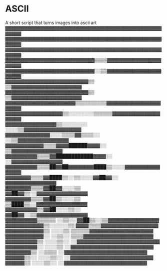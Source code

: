# ASCII
A short script that turns images into ascii art
<br/>
▓▓▓▓▓▓▓▓▓▓▓▓▓▓▓▓▓▓▓▓▓▓▓▓▓▓▓▓▓▓▓▓▓▓▓▓▓▓▓▓▓▓▓▓▓▓▓▓▓▓▓▓▓▓<br/>
▓▓▓▓▓▓▓▓▓▓▓▓▓▓▓▓▓▓▓▓▓▓▓▓▓▓▓▓▓▓▓▓▓▓▓▓▓▓▓▓▓▓▓▓▓▓▓▓▓▓▓▓▓▓<br/>
▓▓▓▓▓▓▓▓▓▓▓▓▓▓▓▓▓▓▓▓▓▓▓▓▓▓▓▓▓▓▓▓▓▓▓▓▓▓▓▓▓▓▓▓▓▓▓▓▓▓▓▓▓▓<br/>
▓▓▓▓▓▓▓▓▓▓▓▓▓▓▓▓▓▓▓▓▓▓▓▓▓▓▓▓▒▒▒▒▓▓▓▓▓▓▓▓▓▓▓▓▓▓▓▓▓▓▓▓▓▓<br/>
▓▓▓▓▓▓▓▓▓▓▓▓▓▓▓▓▓▓▓▓▓▓▓▓▓▓▓▓░░▒▒▓▓▓▓▓▓▓▓▓▓▓▓▓▓▓▓▓▓▓▓▓▓<br/>
▓▓▓▓▓▓▓▓▓▓▓▓▓▓▓▓▓▓▓▓▓▓▓▓▓▓▒▒  ▒▒▓▓▓▓▓▓▓▓▓▓▓▓▓▓▓▓▓▓▓▓▓▓<br/>
▓▓▓▓▓▓▓▓▓▓▓▓▓▓▓▓▓▓▓▓▓▓▓▓▓▓▒▒  ▒▒▓▓▓▓▓▓▓▓▓▓▓▓▓▓▓▓▓▓▓▓▓▓<br/>
▓▓▓▓▓▓▓▓▓▓▓▓▓▓▓▓▓▓▓▓▓▓▒▒▒▒▒▒▒▒▒▒▓▓▓▓▓▓▓▓▓▓▓▓▓▓▓▓▓▓▓▓▓▓<br/>
▓▓▓▓▓▓▓▓▓▓▓▓▓▓▓▓▓▓▒▒░░░░░░░░▒▒▒▒▒▒▓▓▓▓▓▓▓▓▓▓▓▓▓▓▓▓▓▓▓▓<br/>
▓▓▓▓▓▓▓▓▓▓▓▓▓▓▓▓▒▒░░░░░░░░    ░░░░▒▒▓▓▓▓▓▓▓▓▓▓▓▓▓▓▓▓▓▓<br/>
▓▓▓▓▓▓▓▓▓▓▓▓▓▓░░░░▒▒▒▒▓▓▒▒▒▒░░    ░░▒▒▓▓▓▓▓▓▓▓▓▓▓▓▓▓▓▓<br/>
▓▓▓▓▓▓▓▓▓▓▓▓▒▒▒▒▓▓▓▓██████▓▓▓▓░░    ▒▒▓▓▓▓▓▓▓▓▓▓▓▓▓▓▓▓<br/>
▓▓▓▓▓▓▓▓▓▓▒▒▒▒▓▓████████████▓▓▓▓░░  ░░▓▓▓▓▓▓▓▓▓▓▓▓▓▓▓▓<br/>
▓▓▓▓▓▓▓▓▓▓▒▒▒▒██▓▓██▓▓▓▓▓▓▓▓████▒▒░░░░▓▓▓▓▓▓▓▓▓▓▓▓▓▓▓▓<br/>
▓▓▓▓▓▓▓▓▒▒▒▒▓▓████▒▒░░▒▒░░░░▓▓██▓▓░░  ▓▓▓▓▓▓▓▓▓▓▓▓▓▓▓▓<br/>
▓▓▓▓▓▓▓▓▒▒▒▒▓▓██▓▓░░░░▒▒    ▓▓██▓▓▒▒░░▓▓▓▓▓▓▓▓▓▓▓▓▓▓▓▓<br/>
▓▓▓▓▓▓▓▓▒▒▒▒▓▓██▒▒░░░░▒▒    ▒▒████▒▒░░▓▓▓▓▓▓▓▓▓▓▓▓▓▓▓▓<br/>
▓▓▓▓▓▓▓▓▓▓▒▒▓▓██░░░░▒▒░░    ▓▓██▓▓░░▒▒▓▓▓▓▓▓▓▓▓▓▓▓▓▓▓▓<br/>
▓▓▓▓▓▓▓▓▓▓▒▒▒▒▒▒  ░░▒▒░░    ▓▓██▒▒░░▒▒▓▓▓▓▓▓▓▓▓▓▓▓▓▓▓▓<br/>
▓▓▓▓▓▓▓▓▓▓▓▓▒▒░░░░░░▒▒      ▓▓▓▓▒▒▒▒▓▓▓▓▓▓▓▓▓▓▓▓▓▓▓▓▓▓<br/>
▓▓▓▓▓▓▓▓▓▓▓▓▒▒  ░░░░▒▒      ▒▒▒▒▒▒▓▓▓▓▓▓▓▓▓▓▓▓▓▓▓▓▓▓▓▓<br/>
▓▓▓▓▓▓▓▓▓▓▓▓░░  ░░▒▒░░      ▒▒▒▒▓▓▓▓▓▓▓▓▓▓▓▓▓▓▓▓▓▓▓▓▓▓<br/>
▓▓▓▓▓▓▓▓▓▓▒▒  ░░░░▒▒░░    ░░▓▓▓▓▓▓▓▓▓▓▓▓▓▓▓▓▓▓▓▓▓▓▓▓▓▓<br/>
▓▓▓▓▓▓▓▓▓▓░░  ░░░░▒▒      ░░▓▓▓▓▓▓▓▓▓▓▓▓▓▓▓▓▓▓▓▓▓▓▓▓▓▓<br/>
▓▓▓▓▓▓▓▓▒▒    ░░▒▒▒▒      ░░▓▓▓▓▓▓▓▓▓▓▓▓▓▓▓▓▓▓▓▓▓▓▓▓▓▓<br/>
▓▓▓▓▓▓▒▒░░  ░░░░▒▒░░      ░░▓▓▓▓▓▓▓▓▓▓▓▓▓▓▓▓▓▓▓▓▓▓▓▓▓▓<br/>
▓▓▓▓▓▓▒▒    ░░░░▒▒░░      ░░▓▓▓▓▓▓▓▓▓▓▓▓▓▓▓▓▓▓▓▓▓▓▓▓▓▓<br/>
